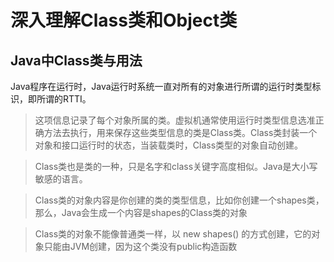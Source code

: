 # 深入理解Class类和Object类

## Java中Class类与用法
Java程序在运行时，Java运行时系统一直对所有的对象进行所谓的运行时类型标识，即所谓的RTTI。
> 这项信息记录了每个对象所属的类。虚拟机通常使用运行时类型信息选准正确方法去执行，用来保存这些类型信息的类是Class类。Class类封装一个对象和接口运行时的状态，当装载类时，Class类型的对象自动创建。

> Class类也是类的一种，只是名字和class关键字高度相似。Java是大小写敏感的语言。

> Class类的对象内容是你创建的类的类型信息，比如你创建一个shapes类，那么，Java会生成一个内容是shapes的Class类的对象

> Class类的对象不能像普通类一样，以 new shapes() 的方式创建，它的对象只能由JVM创建，因为这个类没有public构造函数

